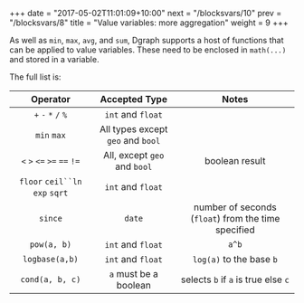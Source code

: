 +++
date = "2017-05-02T11:01:09+10:00"
next = "/blocksvars/10"
prev = "/blocksvars/8"
title = "Value variables: more aggregation"
weight = 9
+++

As well as `min`, `max`, `avg`, and `sum`, Dgraph supports a host of
functions that can be applied to value variables.  These need to be
enclosed in `math(...)` and stored in a variable.

The full list is:

| Operator                       | Accepted Type  | Notes                                             |
| :------------:                  | :--------------:                               | :------------------------:                                     |
| `+` `-` `*` `/` `%`             | `int` and `float`                                     |                  |
| `min` `max`                     | All types except `geo` and `bool`   |              |
| `<` `>` `<=` `>=` `==` `!=`     | All, except `geo` and `bool`                     | boolean result                      |
| `floor` `ceil``ln` `exp` `sqrt` | `int` and `float`                     |                         |
| `since`                         | `date`                                 | number of seconds (`float`) from the time specified |
| `pow(a, b)`                     | `int` and `float`                                     |  `a^b`                                     |
| `logbase(a,b)`                  | `int` and `float`                                     |  `log(a)` to the base `b`                               |
| `cond(a, b, c)`                 | `a` must be a boolean                | selects `b` if `a` is true else `c`                            |

